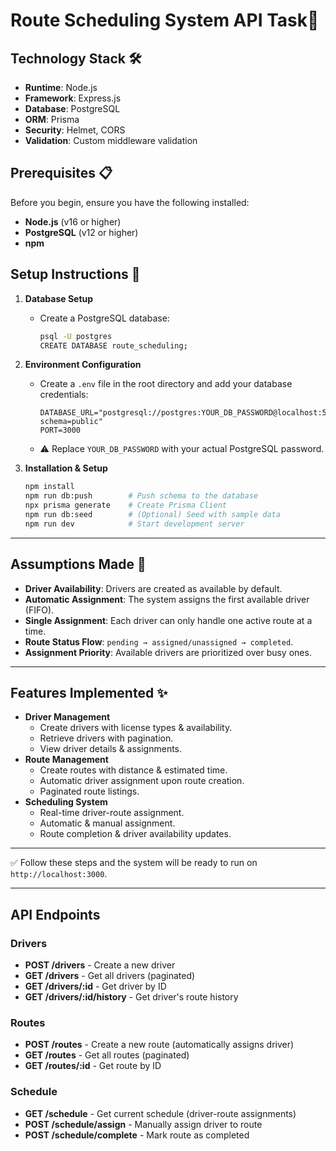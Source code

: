 # Route Scheduling System API Task🚚

## Technology Stack 🛠️

- **Runtime**: Node.js
- **Framework**: Express.js
- **Database**: PostgreSQL
- **ORM**: Prisma
- **Security**: Helmet, CORS
- **Validation**: Custom middleware validation

## Prerequisites 📋

Before you begin, ensure you have the following installed:

- **Node.js** (v16 or higher)
- **PostgreSQL** (v12 or higher)
- **npm**

## Setup Instructions 🚀

1.  **Database Setup**

    -   Create a PostgreSQL database:

        ``` bash
        psql -U postgres
        CREATE DATABASE route_scheduling;
        ```

2.  **Environment Configuration**

    -   Create a `.env` file in the root directory and add your database
        credentials:

        ``` env
        DATABASE_URL="postgresql://postgres:YOUR_DB_PASSWORD@localhost:5432/route_scheduling?schema=public"
        PORT=3000
        ```

    -   ⚠️ Replace `YOUR_DB_PASSWORD` with your actual PostgreSQL
        password.

3.  **Installation & Setup**

    ``` bash
    npm install
    npm run db:push        # Push schema to the database
    npx prisma generate    # Create Prisma Client
    npm run db:seed        # (Optional) Seed with sample data
    npm run dev            # Start development server
    ```

------------------------------------------------------------------------

## Assumptions Made 🤔

-   **Driver Availability**: Drivers are created as available by
    default.
-   **Automatic Assignment**: The system assigns the first available
    driver (FIFO).
-   **Single Assignment**: Each driver can only handle one active route
    at a time.
-   **Route Status Flow**: `pending → assigned/unassigned → completed`.
-   **Assignment Priority**: Available drivers are prioritized over busy
    ones.

------------------------------------------------------------------------

## Features Implemented ✨

-   **Driver Management**
    -   Create drivers with license types & availability.
    -   Retrieve drivers with pagination.
    -   View driver details & assignments.
-   **Route Management**
    -   Create routes with distance & estimated time.
    -   Automatic driver assignment upon route creation.
    -   Paginated route listings.
-   **Scheduling System**
    -   Real-time driver-route assignment.
    -   Automatic & manual assignment.
    -   Route completion & driver availability updates.

------------------------------------------------------------------------

✅ Follow these steps and the system will be ready to run on
`http://localhost:3000`.

------------------------------------------------------------------------

## API Endpoints

### Drivers

- **POST /drivers** - Create a new driver
- **GET /drivers** - Get all drivers (paginated)
- **GET /drivers/:id** - Get driver by ID
- **GET /drivers/:id/history** - Get driver's route history

### Routes

- **POST /routes** - Create a new route (automatically assigns driver)
- **GET /routes** - Get all routes (paginated)
- **GET /routes/:id** - Get route by ID

### Schedule

- **GET /schedule** - Get current schedule (driver-route assignments)
- **POST /schedule/assign** - Manually assign driver to route
- **POST /schedule/complete** - Mark route as completed
